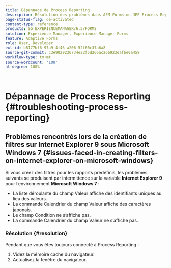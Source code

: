 ```yaml
---
title: Dépannage de Process Reporting
description: Résolution des problèmes dans AEM Forms on JEE Process Reporting
page-status-flag: de-activated
content-type: reference
products: SG_EXPERIENCEMANAGER/6.5/FORMS
solution: Experience Manager, Experience Manager Forms
feature: Adaptive Forms
role: User, Developer
exl-id: b8177bf6-97a9-4f46-a206-52f60c37a6a8
source-git-commit: c3e9029236734e22f5d266ac26b923eafbe0a459
workflow-type: tm+mt
source-wordcount: '108'
ht-degree: 100%

---
```


# Dépannage de Process Reporting {#troubleshooting-process-reporting}

## Problèmes rencontrés lors de la création de filtres sur Internet Explorer 9 sous Microsoft Windows 7 {#issues-faced-in-creating-filters-on-internet-explorer-on-microsoft-windows}

Si vous créez des filtres pour les rapports prédéfinis, les problèmes suivants se produisent par intermittence sur la variable **Internet Explorer 9** pour l’environnement **Microsoft Windows 7** :

* La liste déroulante du champ Valeur affiche des identifiants uniques au lieu des valeurs.
* La commande Calendrier du champ Valeur affiche des caractères japonais.
* Le champ Condition ne s’affiche pas.
* La commande Calendrier du champ Valeur ne s’affiche pas.

### Résolution {#resolution}

Pendant que vous êtes toujours connecté à Process Reporting :

1. Videz la mémoire cache du navigateur.
1. Actualisez la fenêtre du navigateur.

